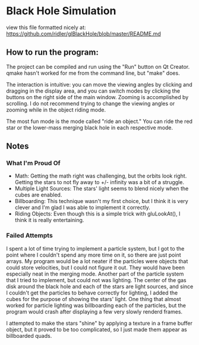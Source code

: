 # Black Hole Simulation

view this file formatted nicely at: https://github.com/ridler/glBlackHole/blob/master/README.md

## How to run the program:

The project can be compiled and run using the "Run" button on Qt Creator.  qmake hasn't worked for me from the command line, but "make" does.

The interaction is intuitive: you can move the viewing angles by clicking and dragging in the display area, and you can switch modes by clicking the buttons on the right side of the main window.  Zooming is accomplished by scrolling.  I do not recommend trying to change the viewing angles or zooming while in the object riding mode.

The most fun mode is the mode called "ride an object."  You can ride the red star or the lower-mass merging black hole in each respective mode.

## Notes

### What I'm Proud Of

- Math:  Getting the math right was challenging, but the orbits look right.  Getting the stars to not fly away to +/- infinity was a bit of a struggle.
- Multiple Light Sources: The stars' light seems to blend nicely when the cubes are enabled.
- Billboarding: This technique wasn't my first choice, but I think it is very clever and I'm glad I was able to implement it correctly.
- Riding Objects:  Even though this is a simple trick with gluLookAt(), I think it is really entertaining.

### Failed Attempts

I spent a lot of time trying to implement a particle system, but I got to the point where I couldn't spend any more time on it, so there are just point arrays.  My program would be a lot neater if the particles were objects that could store velocities, but I could not figure it out.  They would have been especially neat in the merging mode.  Another part of the particle system that I tried to implement, but could not was lighting.  The center of the gas disk around the black hole and each of the stars are light sources, and since I couldn't get the particles to behave correctly for lighting, I added the cubes for the purpose of showing the stars' light.  One thing that almost worked for particle lighting was billboarding each of the particles, but the program would crash after displaying a few very slowly renderd frames.

I attempted to make the stars "shine" by applying a texture in a frame buffer object, but it proved to be too complicated, so I just made them appear as billboarded quads.
